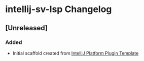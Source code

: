 <!-- Keep a Changelog guide -> https://keepachangelog.com -->

# intellij-sv-lsp Changelog

## [Unreleased]
### Added
- Initial scaffold created from [IntelliJ Platform Plugin Template](https://github.com/JetBrains/intellij-platform-plugin-template)
